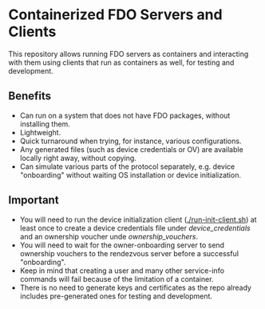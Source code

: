 # Containerized FDO Servers and Clients

This repository allows running FDO servers as containers and interacting with them using clients that run as containers as well, for testing and development.

## Benefits

* Can run on a system that does not have FDO packages, without installing them.
* Lightweight.
* Quick turnaround when trying, for instance, various configurations.
* Any generated files (such as device credentials or OV) are available locally right away, without copying.
* Can simulate various parts of the protocol separately, e.g. device "onboarding" without waiting OS installation or device initialization.

## Important

* You will need to run the device initialization client ([./run-init-client.sh](./run-init-client.sh)) at least once to create a device credentials file under _device\_credentials_ and an ownership voucher unde _ownership\_vouchers_.
* You will need to wait for the owner-onboarding server to send ownership vouchers to the rendezvous server before a successful "onboarding".
* Keep in mind that creating a user and many other service-info commands will fail because of the limitation of a container.
* There is no need to generate keys and certificates as the repo already includes pre-generated ones for testing and development.